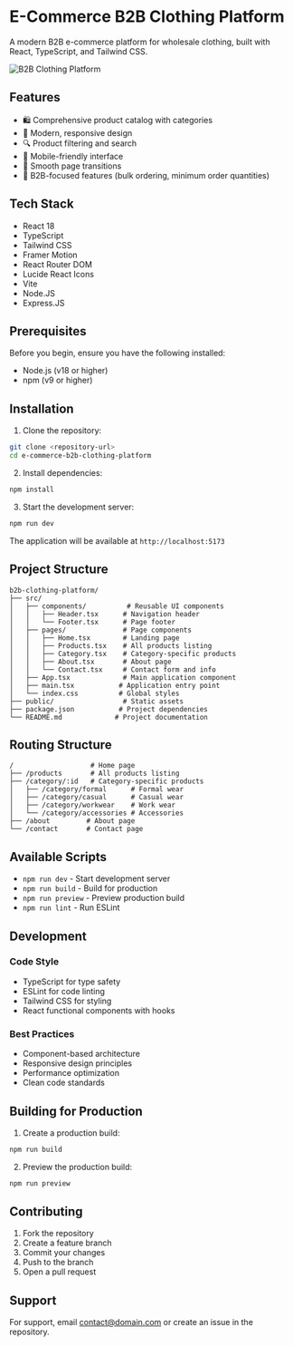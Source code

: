 # E-Commerce B2B Clothing Platform

A modern B2B e-commerce platform for wholesale clothing, built with React, TypeScript, and Tailwind CSS.

![B2B Clothing Platform](https://images.unsplash.com/photo-1441986300917-64674bd600d8)

## Features

- 🛍️ Comprehensive product catalog with categories
- 🎨 Modern, responsive design
- 🔍 Product filtering and search
- 📱 Mobile-friendly interface
- 🔄 Smooth page transitions
- 💼 B2B-focused features (bulk ordering, minimum order quantities)

## Tech Stack

- React 18
- TypeScript
- Tailwind CSS
- Framer Motion
- React Router DOM
- Lucide React Icons
- Vite
- Node.JS
- Express.JS

## Prerequisites

Before you begin, ensure you have the following installed:
- Node.js (v18 or higher)
- npm (v9 or higher)

## Installation

1. Clone the repository:
```bash
git clone <repository-url>
cd e-commerce-b2b-clothing-platform
```

2. Install dependencies:
```bash
npm install
```

3. Start the development server:
```bash
npm run dev
```

The application will be available at `http://localhost:5173`

## Project Structure

```
b2b-clothing-platform/
├── src/
│   ├── components/          # Reusable UI components
│   │   ├── Header.tsx      # Navigation header
│   │   └── Footer.tsx      # Page footer
│   ├── pages/              # Page components
│   │   ├── Home.tsx        # Landing page
│   │   ├── Products.tsx    # All products listing
│   │   ├── Category.tsx    # Category-specific products
│   │   ├── About.tsx       # About page
│   │   └── Contact.tsx     # Contact form and info
│   ├── App.tsx             # Main application component
│   ├── main.tsx           # Application entry point
│   └── index.css          # Global styles
├── public/                 # Static assets
├── package.json           # Project dependencies
└── README.md             # Project documentation
```

## Routing Structure

```
/                   # Home page
├── /products       # All products listing
├── /category/:id   # Category-specific products
│   ├── /category/formal      # Formal wear
│   ├── /category/casual      # Casual wear
│   ├── /category/workwear    # Work wear
│   └── /category/accessories # Accessories
├── /about         # About page
└── /contact       # Contact page
```

## Available Scripts

- `npm run dev` - Start development server
- `npm run build` - Build for production
- `npm run preview` - Preview production build
- `npm run lint` - Run ESLint

## Development

### Code Style

- TypeScript for type safety
- ESLint for code linting
- Tailwind CSS for styling
- React functional components with hooks

### Best Practices

- Component-based architecture
- Responsive design principles
- Performance optimization
- Clean code standards

## Building for Production

1. Create a production build:
```bash
npm run build
```

2. Preview the production build:
```bash
npm run preview
```

## Contributing

1. Fork the repository
2. Create a feature branch
3. Commit your changes
4. Push to the branch
5. Open a pull request


## Support

For support, email contact@domain.com or create an issue in the repository.
